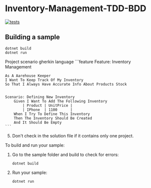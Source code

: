 # Inventory-Management-TDD-BDD

[![tests](https://github.com/dotnet/samples/actions/workflows/build-validation.yml/badge.svg)](https://github.com/dotnet/samples/actions/workflows/build-validation.yml)

## Building a sample

```console
dotnet build
dotnet run
```

Project scenario gherkin language
    ```feature
Feature: Inventory Management

    As A Aarehouse Keeper
    I Want To Keep Track Of My Inventory
    So That I Always Have Accurate Info About Products Stock


    Scenario: Defining New Inventory
        Given I Want To Add The Following Inventory
            | Product | UnitPrice |
            | IPhone  | 1100      |
        When I Try To Define This Inventory
        Then The Inventory Should Be Created
        And It Should Be Empty
    ```

5. Don't check in the solution file if it contains only one project.

To build and run your sample:

1. Go to the sample folder and build to check for errors:

    ```console
    dotnet build
    ```

2. Run your sample:

    ```console
    dotnet run
    ```
